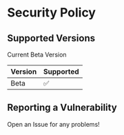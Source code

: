 # Security Policy

## Supported Versions

Current Beta Version

| Version | Supported          |
| ------- | ------------------ |
| Beta | :white_check_mark: |

## Reporting a Vulnerability

Open an Issue for any problems!
